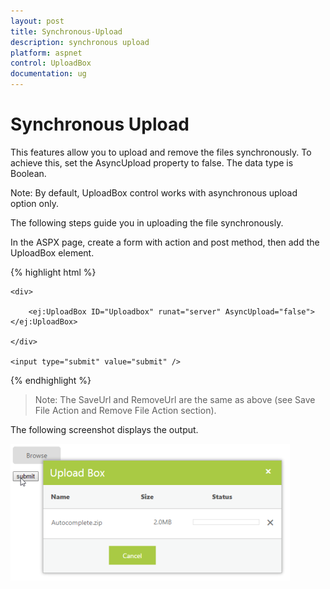```yaml
---
layout: post
title: Synchronous-Upload
description: synchronous upload 
platform: aspnet
control: UploadBox
documentation: ug
---
```


# Synchronous Upload 

This features allow you to upload and remove the files synchronously. To achieve this, set the AsyncUpload property to false. The data type is Boolean.

Note: By default, UploadBox control works with asynchronous upload option only.



The following steps guide you in uploading the file synchronously.

In the ASPX page, create a form with action and post method, then add the UploadBox element.

{% highlight html %}



<form id="upload" method="post" runat="server" action="SaveFiles.ashx">

    <div>

        <ej:UploadBox ID="Uploadbox" runat="server" AsyncUpload="false"> </ej:UploadBox>

    </div>

    <input type="submit" value="submit" />

</form>



{% endhighlight %}

> Note: The SaveUrl and RemoveUrl are the same as above (see Save File Action and Remove File Action section).

The following screenshot displays the output.

 ![](Synchronous-Upload_images/Synchronous-Upload_img1.png)



